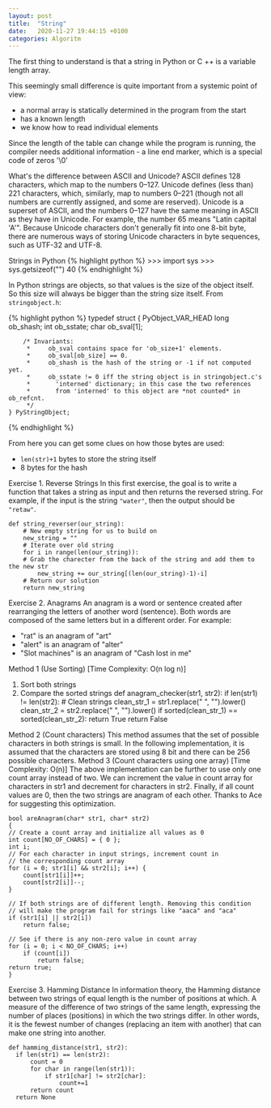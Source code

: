 ```yaml
---
layout: post
title:  "String"
date:   2020-11-27 19:44:15 +0100
categories: Algoritm
---
```

The first thing to understand is that a string in Python or C ++ is a variable length array.

This seemingly small difference is quite important from a systemic point of view:
- a normal array is statically determined in the program from the start
- has a known length
- we know how to read individual elements

Since the length of the table can change while the program is running, the compiler needs additional information - a line end marker, which is a special code of zeros '\0'

What's the difference between ASCII and Unicode?
ASCII defines 128 characters, which map to the numbers 0–127. Unicode defines (less than) 221 characters, which, similarly, map to numbers 0–221 (though not all numbers are currently assigned, and some are reserved). Unicode is a superset of ASCII, and the numbers 0–127 have the same meaning in ASCII as they have in Unicode. For example, the number 65 means "Latin capital 'A'". Because Unicode characters don't generally fit into one 8-bit byte, there are numerous ways of storing Unicode characters in byte sequences, such as UTF-32 and UTF-8.


Strings in Python 
{% highlight python %}
    >>> import sys
    >>> sys.getsizeof("")
    40 
{% endhighlight %}

In Python strings are objects, so that values is the size of the object itself. So this size will always be bigger than the string size itself.
From `stringobject.h`:

{% highlight python %}
    typedef struct {
        PyObject_VAR_HEAD
        long ob_shash;
        int ob_sstate;
        char ob_sval[1];
    
        /* Invariants:
         *     ob_sval contains space for 'ob_size+1' elements.
         *     ob_sval[ob_size] == 0.
         *     ob_shash is the hash of the string or -1 if not computed yet.
         *     ob_sstate != 0 iff the string object is in stringobject.c's
         *       'interned' dictionary; in this case the two references
         *       from 'interned' to this object are *not counted* in ob_refcnt.
         */
    } PyStringObject;
{% endhighlight %}

From here you can get some clues on how those bytes are used:

- `len(str)+1` bytes to store the string itself
- 8 bytes for the hash

Exercise 1. Reverse Strings
In this first exercise, the goal is to write a function that takes a string as input and then returns the reversed string.
For example, if the input is the string `"water"`, then the output should be `"retaw"`.

    def string_reverser(our_string):
        # New empty string for us to build on
        new_string = ""
        # Iterate over old string
        for i in range(len(our_string)):
        # Grab the charecter from the back of the string and add them to the new str
            new_string += our_string[(len(our_string)-1)-i]
        # Return our solution
        return new_string

Exercise 2.  Anagrams
An anagram is a word or sentence created after rearranging the letters of another word (sentence). Both words are composed of the same letters but in a different order.
For example:

- "rat" is an anagram of "art"
- "alert" is an anagram of "alter"
- "Slot machines" is an anagram of "Cash lost in me"

Method 1 (Use Sorting) [Time Complexity: O(n log n)]

1. Sort both strings
2. Compare the sorted strings
    def anagram_checker(str1, str2):
      if len(str1) != len(str2):
          # Clean strings
          clean_str_1 = str1.replace(" ", "").lower()
          clean_str_2 = str2.replace(" ", "").lower()
          if sorted(clean_str_1) == sorted(clean_str_2):
              return True
      return False

Method 2 (Count characters)
This method assumes that the set of possible characters in both strings is small. In the following implementation, it is assumed that the characters are stored using 8 bit and there can be 256 possible characters.
Method 3 (Count characters using one array) [Time Complexity: O(n)]
The above implementation can be further to use only one count array instead of two. We can increment the value in count array for characters in str1 and decrement for characters in str2. Finally, if all count values are 0, then the two strings are anagram of each other. Thanks to Ace for suggesting this optimization.

    bool areAnagram(char* str1, char* str2) 
    { 
    // Create a count array and initialize all values as 0 
    int count[NO_OF_CHARS] = { 0 }; 
    int i;
    // For each character in input strings, increment count in 
    // the corresponding count array 
    for (i = 0; str1[i] && str2[i]; i++) { 
        count[str1[i]]++; 
        count[str2[i]]--; 
    } 
    
    // If both strings are of different length. Removing this condition 
    // will make the program fail for strings like "aaca" and "aca" 
    if (str1[i] || str2[i]) 
        return false; 
    
    // See if there is any non-zero value in count array 
    for (i = 0; i < NO_OF_CHARS; i++) 
        if (count[i]) 
            return false; 
    return true; 
    }

Exercise 3.  Hamming Distance
In information theory, the Hamming distance between two strings of equal length is the number of positions at which.
A measure of the difference of two strings of the same length, expressing the number of places (positions) in which the two strings differ. In other words, it is the fewest number of changes (replacing an item with another) that can make one string into another.

    def hamming_distance(str1, str2):
      if len(str1) == len(str2):
          count = 0
          for char in range(len(str1)):
              if str1[char] != str2[char]:
                  count+=1
          return count
      return None
